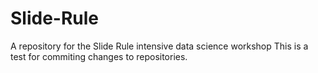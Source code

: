# Slide-Rule
A repository for the Slide Rule intensive data science workshop
This is a test for commiting changes to repositories.
